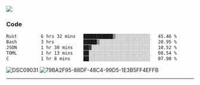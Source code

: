 

![](https://visitor-badge.glitch.me/badge?page_id=jakenherman.jakenherman)

### Code
<!--START_SECTION:waka-->

```txt
Rust         6 hrs 32 mins   ███████████▒░░░░░░░░░░░░░   45.46 %
Bash         3 hrs           █████▒░░░░░░░░░░░░░░░░░░░   20.95 %
JSON         1 hr 30 mins    ██▓░░░░░░░░░░░░░░░░░░░░░░   10.52 %
TOML         1 hr 13 mins    ██░░░░░░░░░░░░░░░░░░░░░░░   08.54 %
C            1 hr 8 mins     ██░░░░░░░░░░░░░░░░░░░░░░░   07.90 %
```

<!--END_SECTION:waka-->



![DSC09031](https://github.com/JakenHerman/JakenHerman/assets/4694843/d0a4f563-5528-4464-9538-0dd479edc7cf)
![79BA2F95-88DF-48C4-99D5-1E3B5FF4EFFB](https://github.com/JakenHerman/JakenHerman/assets/4694843/4bbb0b71-b719-4978-b0c7-b4721bb680bc)


---
